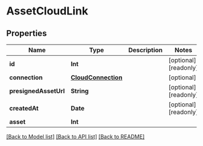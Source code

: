 # AssetCloudLink

## Properties

Name | Type | Description | Notes
------------ | ------------- | ------------- | -------------
**id** | **Int** |  | [optional] [readonly] 
**connection** | [**CloudConnection**](CloudConnection.md) |  | [optional] 
**presignedAssetUrl** | **String** |  | [optional] [readonly] 
**createdAt** | **Date** |  | [optional] [readonly] 
**asset** | **Int** |  | 

[[Back to Model list]](../README.md#documentation-for-models) [[Back to API list]](../README.md#documentation-for-api-endpoints) [[Back to README]](../README.md)


